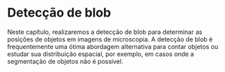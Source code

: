 # Detecção de blob

Neste capítulo, realizaremos a detecção de blob para determinar as posições de objetos em imagens de microscopia.
A detecção de blob é frequentemente uma ótima abordagem alternativa para contar objetos ou estudar sua distribuição espacial, por exemplo, em casos onde a segmentação de objetos não é possível.